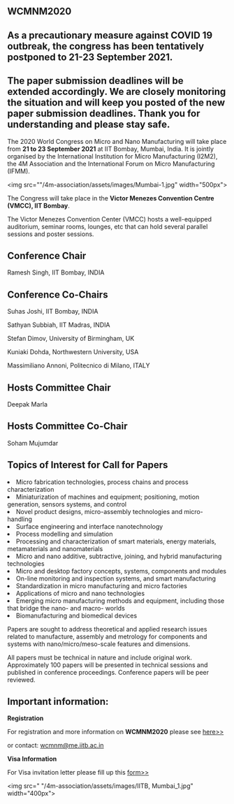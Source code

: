 ## WCMNM2020

## As a precautionary measure against COVID 19 outbreak, the congress has been tentatively postponed to **21-23 September 2021**.



## The paper submission deadlines will be extended accordingly. We are closely monitoring the situation and will keep you posted of the new paper submission deadlines. Thank you for understanding and please stay safe.


The 2020 World Congress on Micro and Nano Manufacturing will take place from **21 to 23 September 2021** at IIT Bombay, Mumbai, India.
It is jointly organised by the International Institution for Micro Manufacturing (I2M2), the 4M Association and the International Forum on Micro Manufacturing (IFMM).


<img src=""/4m-association/assets/images/Mumbai-1.jpg" width="500px">

The Congress will take place in the **Victor Menezes Convention Centre (VMCC), IIT Bombay**.

The Victor Menezes Convention Center (VMCC) hosts a well-equipped auditorium, seminar rooms, lounges, etc that can hold several parallel sessions and poster sessions.

## Conference Chair

Ramesh Singh, IIT Bombay, INDIA
## Conference Co-Chairs

Suhas Joshi, IIT Bombay, INDIA

Sathyan Subbiah, IIT Madras, INDIA

Stefan Dimov, University of Birmingham, UK

Kuniaki Dohda, Northwestern University, USA

Massimiliano Annoni, Politecnico di Milano, ITALY

## Hosts Committee Chair

Deepak Marla

## Hosts Committee Co-Chair

Soham Mujumdar



## Topics of Interest for Call for Papers


 <li> Micro fabrication technologies, process chains and process characterization

<li> Miniaturization of machines and equipment; positioning, motion generation, sensors systems, and control

<li> Novel product designs, micro-assembly technologies and micro-handling

<li> Surface engineering and interface nanotechnology

<li> Process modelling and simulation

<li> Processing and characterization of smart materials, energy materials, metamaterials and nanomaterials

<li> Micro and nano additive, subtractive, joining, and hybrid manufacturing technologies

<li> Micro and desktop factory concepts, systems, components and modules

<li> On-line monitoring and inspection systems, and smart manufacturing

<li> Standardization in micro manufacturing and micro factories

<li> Applications of micro and nano technologies

<li> Emerging micro manufacturing methods and equipment, including those that bridge the nano- and macro- worlds

<li> Biomanufacturing and biomedical devices

Papers are sought to address theoretical and applied research issues related to manufacture, assembly and metrology for components and systems with nano/micro/meso-scale features and dimensions.

All papers must be technical in nature and include original work. Approximately 100 papers will be presented in technical sessions and published in conference proceedings. Conference papers will be peer reviewed.
## Important information:


**Registration**


For registration and more information on **WCMNM2020** please see  [here>>](https://www.me.iitb.ac.in/~wcmnm/#speakers)
 
or contact: <a href="mailto:wcmnm@me.iitb.ac.in"> wcmnm@me.iitb.ac.in</strong></a>

**Visa Information**

For Visa invitation letter please fill up this [form>>](https://docs.google.com/forms/d/e/1FAIpQLSdrSDeIaviJ7snY6F7id-sNY1rr9xqvrgTRLWD_k_aFW_4ZYw/viewform) 


<img src=" "/4m-association/assets/images/IITB, Mumbai_1.jpg" width="400px">
